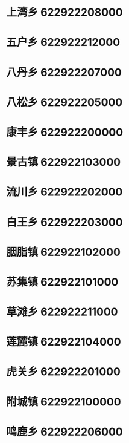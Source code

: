 # 上湾乡 622922208000
# 五户乡 622922212000
# 八丹乡 622922207000
# 八松乡 622922205000
# 康丰乡 622922200000
# 景古镇 622922103000
# 流川乡 622922202000
# 白王乡 622922203000
# 胭脂镇 622922102000
# 苏集镇 622922101000
# 草滩乡 622922211000
# 莲麓镇 622922104000
# 虎关乡 622922201000
# 附城镇 622922100000
# 鸣鹿乡 622922206000
